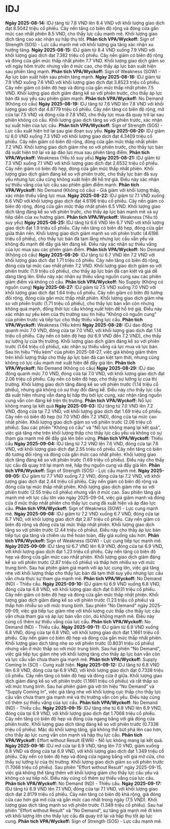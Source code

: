 # IDJ

**Ngày 2025-08-14:** IDJ tăng từ 7.8 VND lên 8.4 VND với khối lượng giao dịch đạt 8.5042 triệu cổ phiếu. Cây nến tăng có biên độ rộng và đóng cửa gần mức cao nhất phiên 8.5 VND, cho thấy lực cầu mạnh mẽ. Khối lượng giao dịch tăng cao xác nhận sự hấp thụ tốt. **Phân tích VPA/Wyckoff:** Sign of Strength (SOS) - Lực cầu mạnh mẽ với khối lượng gia tăng xác nhận xu hướng tăng.
**Ngày 2025-08-15:** IDJ giảm từ 8.4 VND xuống 7.9 VND với khối lượng giao dịch đạt 7.382 triệu cổ phiếu. Cây nến giảm có biên độ rộng và đóng cửa gần mức thấp nhất phiên 7.7 VND. Khối lượng giao dịch giảm so với ngày hôm trước nhưng vẫn ở mức cao, cho thấy áp lực bán xuất hiện sau phiên tăng mạnh. **Phân tích VPA/Wyckoff:** Sign of Weakness (SOW) - Áp lực bán xuất hiện sau phiên tăng mạnh.
**Ngày 2025-08-18:** IDJ giảm từ 7.9 VND xuống 7.6 VND với khối lượng giao dịch đạt 3.8523 triệu cổ phiếu. Cây nến giảm có biên độ hẹp và đóng cửa gần mức thấp nhất phiên 7.5 VND. Khối lượng giao dịch giảm đáng kể so với phiên trước, cho thấy áp lực bán đã suy yếu sau phiên giảm mạnh. **Phân tích VPA/Wyckoff:** No Demand (Không có cầu)
**Ngày 2025-08-19:** IDJ tăng từ 7.6 VND lên 7.8 VND với khối lượng giao dịch đạt 4.8779 triệu cổ phiếu. Cây nến tăng có biên độ rộng, mở cửa tại 7.5 VND và đóng cửa ở 7.8 VND, cho thấy lực mua đã quay trở lại sau phiên không có cầu. Khối lượng giao dịch tăng so với phiên trước, xác nhận sự xuất hiện của lực cầu. **Phân tích VPA/Wyckoff:** Sign of Strength (SOS) - Lực cầu xuất hiện trở lại sau giai đoạn suy yếu.
**Ngày 2025-08-20:** IDJ giảm từ 8.0 VND xuống 7.3 VND với khối lượng giao dịch đạt 4.3409 triệu cổ phiếu. Cây nến giảm có biên độ rộng, đóng cửa gần mức thấp nhất phiên 7.2 VND. Khối lượng giao dịch giảm nhẹ so với phiên trước, cho thấy lực bán đã xuất hiện trở lại và áp đảo lực mua sau phiên tăng điểm. **Phân tích VPA/Wyckoff:** Weakness (Yếu tố suy yếu)
**Ngày 2025-08-21:** IDJ giảm từ 7.3 VND xuống 7.1 VND với khối lượng giao dịch đạt 2.6532 triệu cổ phiếu. Cây nến giảm có biên độ hẹp, đóng cửa gần mức thấp nhất phiên. Khối lượng giao dịch giảm đáng kể so với phiên trước, cho thấy lực bán đã suy yếu nhưng lực cầu cũng không xuất hiện để hỗ trợ giá. Điều này xác nhận sự thiếu vắng của lực cầu sau phiên giảm điểm mạnh. **Phân tích VPA/Wyckoff:** No Demand (Không có cầu) - Giá giảm với khối lượng thấp, xác nhận thiếu vắng lực mua.
**Ngày 2025-08-22:** IDJ giảm từ 7.1 VND xuống 6.6 VND với khối lượng giao dịch đạt 4.6196 triệu cổ phiếu. Cây nến giảm có biên độ rộng, đóng cửa gần mức thấp nhất phiên 6.5 VND. Khối lượng giao dịch tăng đáng kể so với phiên trước, cho thấy áp lực bán mạnh mẽ và sự tiếp diễn của xu hướng giảm. **Phân tích VPA/Wyckoff:** Weakness (Yếu tố suy yếu)
**Ngày 2025-08-25:** IDJ tăng từ 6.6 VND lên 6.7 VND với khối lượng giao dịch đạt 1.9 triệu cổ phiếu. Cây nến tăng có biên độ hẹp, đóng cửa gần giữa thân nến. Khối lượng giao dịch giảm mạnh so với phiên trước (4.6196 triệu cổ phiếu), cho thấy lực bán đã tạm lắng nhưng lực cầu vẫn yếu và không đủ mạnh để đẩy giá lên đáng kể. Điều này xác nhận sự thiếu vắng của lực mua sau các phiên giảm điểm. **Phân tích VPA/Wyckoff:** No Demand (Không có cầu)
**Ngày 2025-08-26:** IDJ tăng từ 6.7 VND lên 7.2 VND với khối lượng giao dịch đạt 1.71 triệu cổ phiếu. Cây nến tăng có biên độ rộng, đóng cửa tại mức cao nhất phiên 7.2 VND. Khối lượng giao dịch giảm so với phiên trước (1.9 triệu cổ phiếu), cho thấy áp lực bán đã cạn kiệt và giá dễ dàng tăng lên. Điều này xác nhận sự thiếu vắng nguồn cung sau các phiên giảm điểm và không có cầu. **Phân tích VPA/Wyckoff:** No Supply (Không có nguồn cung)
**Ngày 2025-08-27:** IDJ giảm từ 7.5 VND xuống 7.0 VND với khối lượng giao dịch đạt 1.64 triệu cổ phiếu. Cây nến giảm có biên độ tương đối rộng, đóng cửa gần mức thấp nhất phiên. Khối lượng giao dịch giảm nhẹ so với phiên trước (1.71 triệu cổ phiếu), cho thấy lực bán vẫn còn nhưng không quá mạnh, đồng thời lực cầu không xuất hiện để hỗ trợ giá. Điều này xác nhận sự yếu kém của thị trường sau tín hiệu "Không có nguồn cung" của phiên trước và tiếp tục cho thấy thiếu vắng lực cầu. **Phân tích VPA/Wyckoff:** Weakness (Yếu kém)
**Ngày 2025-08-28:** IDJ dao động quanh mức 7.0 VND, đóng cửa tại 7.0 VND, với khối lượng giao dịch đạt 1.14 triệu cổ phiếu. Cây nến có biên độ hẹp (từ 6.9 VND đến 7.2 VND), cho thấy sự lưỡng lự của thị trường. Khối lượng giao dịch giảm đáng kể so với phiên trước (1.64 triệu cổ phiếu), xác nhận sự thiếu vắng cả lực mua và lực bán. Sau tín hiệu "Yếu kém" của phiên 2025-08-27, việc giá không giảm thêm trên khối lượng thấp cho thấy áp lực bán đã cạn kiệt tạm thời, nhưng cũng không có lực cầu mạnh mẽ xuất hiện để đẩy giá lên. **Phân tích VPA/Wyckoff:** No Demand (Không có cầu)
**Ngày 2025-08-29:** IDJ dao động quanh mức 7.0 VND, đóng cửa tại 7.0 VND, với khối lượng giao dịch đạt 2.06 triệu cổ phiếu. Cây nến có biên độ hẹp, cho thấy sự lưỡng lự của thị trường. Khối lượng giao dịch tăng đáng kể so với phiên trước (1.14 triệu cổ phiếu), nhưng giá không có sự thay đổi đáng kể. Điều này cho thấy lực cầu đã xuất hiện nhưng vẫn đang bị hấp thụ bởi lực cung, xác nhận rằng nguồn cung vẫn còn đáng kể trên thị trường. **Phân tích VPA/Wyckoff:** Nỗ lực không mang lại kết quả
**Ngày 2025-09-03:** IDJ tăng từ 7.0 VND lên 7.2 VND, đóng cửa tại 7.2 VND, với khối lượng giao dịch đạt 1.69 triệu cổ phiếu. Cây nến có biên độ hẹp (từ 7.0 VND đến 7.2 VND), đóng cửa tại mức cao nhất phiên. Khối lượng giao dịch giảm so với phiên trước (2.06 triệu cổ phiếu). Sau các phiên "Không có cầu" và "Nỗ lực không mang lại kết quả", việc giá tăng nhẹ trên khối lượng thấp cho thấy lực cầu yếu và không có sự tham gia mạnh mẽ để đẩy giá lên bền vững. **Phân tích VPA/Wyckoff:** Thiếu cầu
**Ngày 2025-09-04:** IDJ tăng từ 7.2 VND lên 7.6 VND, đóng cửa tại 7.6 VND, với khối lượng giao dịch đạt 2.55 triệu cổ phiếu. Cây nến tăng có biên độ tương đối rộng và đóng cửa gần mức cao nhất phiên. Khối lượng giao dịch tăng đáng kể so với phiên trước (1.69 triệu cổ phiếu). Điều này cho thấy lực cầu đã quay trở lại mạnh mẽ, hấp thụ nguồn cung và đẩy giá lên. **Phân tích VPA/Wyckoff:** Sign of Strength (SOS) - Lực cầu mạnh mẽ.
**Ngày 2025-09-05:** IDJ giảm từ 7.7 VND xuống 7.2 VND, đóng cửa tại 7.2 VND, với khối lượng giao dịch đạt 2.44 triệu cổ phiếu. Cây nến giảm có biên độ rộng và đóng cửa tại mức thấp nhất phiên. Khối lượng giao dịch giảm nhẹ so với phiên trước (2.55 triệu cổ phiếu) nhưng vẫn ở mức cao. Sau phiên tăng giá mạnh mẽ với lực cầu lớn vào ngày 2025-09-04, việc giá giảm mạnh và đóng cửa ở mức thấp nhất phiên cho thấy lực cung đã xuất hiện và áp đảo lực cầu. **Phân tích VPA/Wyckoff:** Sign of Weakness (SOW) - Lực cung mạnh mẽ.
**Ngày 2025-09-08:** IDJ giảm từ 7.2 VND xuống 6.7 VND, đóng cửa tại 6.7 VND, với khối lượng giao dịch đạt 2.87 triệu cổ phiếu. Cây nến giảm có biên độ rộng và đóng cửa tại mức thấp nhất phiên. Khối lượng giao dịch tăng so với phiên trước (2.44 triệu cổ phiếu). Điều này cho thấy áp lực bán tiếp tục gia tăng và chiếm ưu thế hoàn toàn, đẩy giá xuống sâu hơn. **Phân tích VPA/Wyckoff:** Sign of Weakness (SOW) - Lực cung tiếp tục mạnh mẽ.
**Ngày 2025-09-09:** IDJ tăng từ 6.7 VND lên 6.9 VND, đóng cửa tại 6.9 VND, với khối lượng giao dịch đạt 1.23 triệu cổ phiếu. Cây nến tăng có biên độ hẹp và đóng cửa gần mức cao nhất phiên. Khối lượng giao dịch giảm đáng kể so với phiên trước (2.87 triệu cổ phiếu) và thấp hơn nhiều so với mức trung bình. Sau hai phiên giảm giá mạnh với áp lực cung lớn, việc giá tăng nhẹ với khối lượng thấp cho thấy lực bán đã tạm thời suy yếu nhưng lực cầu vẫn chưa thực sự tham gia mạnh mẽ. **Phân tích VPA/Wyckoff:** No Demand (ND) - Thiếu cầu.
**Ngày 2025-09-10:** IDJ giảm từ 6.9 VND xuống 6.8 VND, đóng cửa tại 6.8 VND, với khối lượng giao dịch đạt 0.8031 triệu cổ phiếu. Cây nến giảm có biên độ hẹp và đóng cửa gần mức thấp nhất phiên. Khối lượng giao dịch giảm đáng kể so với phiên trước (1.23 triệu cổ phiếu) và thấp hơn nhiều so với mức trung bình. Sau phiên "No Demand" ngày 2025-09-09, việc giá tiếp tục giảm nhẹ với khối lượng cực thấp cho thấy lực cầu vẫn chưa tham gia và áp lực bán vẫn còn, dù không mạnh mẽ. Điều này củng cố thêm sự thiếu vắng của lực cầu. **Phân tích VPA/Wyckoff:** No Demand (ND) - Thiếu cầu.
**Ngày 2025-09-11:** IDJ giảm từ 6.9 VND xuống 6.8 VND, đóng cửa tại 6.8 VND, với khối lượng giao dịch đạt 1.1661 triệu cổ phiếu. Cây nến giảm có biên độ hẹp và đóng cửa gần mức thấp nhất phiên. Khối lượng giao dịch tăng nhẹ so với phiên trước (0.8031 triệu cổ phiếu) nhưng vẫn ở mức thấp so với mức trung bình. Sau hai phiên "No Demand", việc giá tiếp tục giảm nhẹ với khối lượng tăng cho thấy áp lực bán vẫn còn và lực cầu vẫn chưa tham gia mạnh mẽ. **Phân tích VPA/Wyckoff:** Supply Coming In (SCI) - Cung xuất hiện.
**Ngày 2025-09-12:** IDJ tăng từ 6.8 VND lên 6.9 VND, đóng cửa tại 6.9 VND, với khối lượng giao dịch đạt 0.7338 triệu cổ phiếu. Cây nến tăng có biên độ hẹp và đóng cửa ở giữa. Khối lượng giao dịch giảm đáng kể so với phiên trước (1.1661 triệu cổ phiếu) và rất thấp so với mức trung bình. Sau hai phiên giảm giá với tín hiệu "No Demand" và "Supply Coming In", việc giá tăng nhẹ với khối lượng cực thấp cho thấy lực cầu vẫn chưa tham gia mạnh mẽ và thị trường vẫn còn yếu. Điều này củng cố thêm sự thiếu vắng của lực cầu. **Phân tích VPA/Wyckoff:** No Demand (ND) - Thiếu cầu.
**Ngày 2025-09-15:** IDJ tăng nhẹ từ 6.8 VND lên 6.9 VND, đóng cửa tại 6.9 VND, với khối lượng giao dịch đạt 1.7068 triệu cổ phiếu. Cây nến tăng có biên độ hẹp và đóng cửa ngang bằng với giá đóng cửa phiên trước. Khối lượng giao dịch tăng đáng kể so với phiên trước (0.7338 triệu cổ phiếu). Mặc dù khối lượng tăng, giá không thể bứt phá lên cao hơn, cho thấy áp lực cung vẫn còn mạnh và hấp thụ lực cầu. **Phân tích VPA/Wyckoff:** Effort without Result (EWR) - Nỗ lực không mang lại kết quả.
**Ngày 2025-09-16:** IDJ mở cửa tại 6.9 VND, tăng lên 7.0 VND, giảm xuống 6.8 VND và đóng cửa tại 6.9 VND, với khối lượng giao dịch đạt 1.349 triệu cổ phiếu. Cây nến có biên độ hẹp và đóng cửa ngang bằng với giá mở cửa, cho thấy sự lưỡng lự của thị trường. Khối lượng giao dịch giảm so với phiên trước (1.7068 triệu cổ phiếu). Sau phiên "Effort without Result" ngày 2025-09-15, việc giá không thể tăng thêm với khối lượng giảm cho thấy lực cầu yếu và không có sự tiếp nối. Điều này củng cố thêm sự thiếu vắng của lực cầu. **Phân tích VPA/Wyckoff:** No Demand (ND) - Thiếu cầu.
**Ngày 2025-09-17:** IDJ tăng từ 6.9 VND lên 7.1 VND, đóng cửa tại 7.1 VND, với khối lượng giao dịch đạt 2.8179 triệu cổ phiếu. Cây nến tăng có biên độ khá rộng, giá đóng cửa cao hơn giá mở cửa và gần mức cao nhất trong ngày (7.5 VND). Khối lượng giao dịch tăng mạnh so với phiên trước (1.349 triệu cổ phiếu). Sau hai phiên "Effort without Result" và "No Demand", sự tăng giá mạnh mẽ đi kèm với khối lượng lớn cho thấy lực cầu đã quay trở lại và hấp thụ tốt áp lực cung. **Phân tích VPA/Wyckoff:** Sign of Strength (SOS) - Lực cầu mạnh mẽ.
